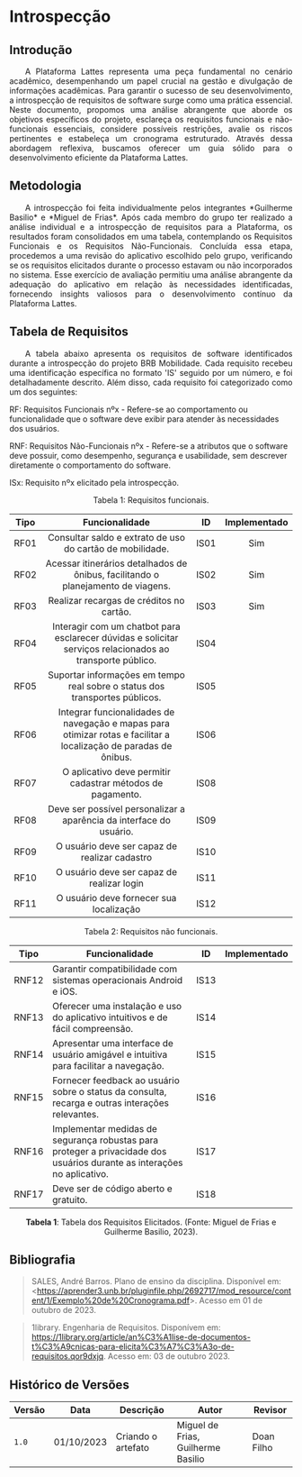 # **Introspecção**

## **Introdução**

<p style="text-align: justify;">
&emsp;&emsp;A Plataforma Lattes representa uma peça fundamental no cenário acadêmico, desempenhando um papel crucial na gestão e divulgação de informações acadêmicas. Para garantir o sucesso de seu desenvolvimento, a introspecção de requisitos de software surge como uma prática essencial. Neste documento, propomos uma análise abrangente que aborde os objetivos específicos do projeto, esclareça os requisitos funcionais e não-funcionais essenciais, considere possíveis restrições, avalie os riscos pertinentes e estabeleça um cronograma estruturado. Através dessa abordagem reflexiva, buscamos oferecer um guia sólido para o desenvolvimento eficiente da Plataforma Lattes.
</p>

## **Metodologia**

<p style="text-align: justify;">
&emsp;&emsp;A introspecção foi feita individualmente pelos integrantes *Guilherme Basilio* e *Miguel de Frias*. Após cada membro do grupo ter realizado a análise individual e a introspecção de requisitos para a Plataforma, os resultados foram consolidados em uma tabela, contemplando os Requisitos Funcionais e os Requisitos Não-Funcionais. Concluída essa etapa, procedemos a uma revisão do aplicativo escolhido pelo grupo, verificando se os requisitos elicitados durante o processo estavam ou não incorporados no sistema. Esse exercício de avaliação permitiu uma análise abrangente da adequação do aplicativo em relação às necessidades identificadas, fornecendo insights valiosos para o desenvolvimento contínuo da Plataforma Lattes.
</p>

## **Tabela de Requisitos**

<p style="text-align: justify;">
&emsp;&emsp;A tabela abaixo apresenta os requisitos de software identificados durante a introspecção do projeto BRB Mobilidade. Cada requisito recebeu uma identificação específica no formato 'IS' seguido por um número, e foi detalhadamente descrito. Além disso, cada requisito foi categorizado como um dos seguintes:
</p>


RF: Requisitos Funcionais nºx - Refere-se ao comportamento ou funcionalidade que o software deve exibir para atender às necessidades dos usuários.

RNF: Requisitos Não-Funcionais nºx - Refere-se a atributos que o software deve possuir, como desempenho, segurança e usabilidade, sem descrever diretamente o comportamento do software.

ISx: Requisito nºx elicitado pela introspecção.


<p style="text-align: center;">
Tabela 1: Requisitos funcionais.
</p>


| Tipo   | Funcionalidade                                       | ID   | Implementado |
| :---:  | :--------------------------------------------------: | :---: | :----------: |
| RF01   | Consultar saldo e extrato de uso do cartão de mobilidade. | IS01 | Sim |
| RF02   | Acessar itinerários detalhados de ônibus, facilitando o planejamento de viagens. | IS02 | Sim |
| RF03   | Realizar recargas de créditos no cartão. | IS03 | Sim |
| RF04   | Interagir com um chatbot para esclarecer dúvidas e solicitar serviços relacionados ao transporte público. | IS04 |              |
| RF05   | Suportar informações em tempo real sobre o status dos transportes públicos. | IS05 |              |
| RF06   | Integrar funcionalidades de navegação e mapas para otimizar rotas e facilitar a localização de paradas de ônibus. | IS06 |              |
| RF07   | O aplicativo deve permitir cadastrar métodos de pagamento. | IS08 |              |
| RF08   | Deve ser possível personalizar a aparência da interface do usuário. | IS09 |              |
| RF09   | O usuário deve ser capaz de realizar cadastro | IS10 |              |
| RF10   | O usuário deve ser capaz de realizar login | IS11 |              |
| RF11   | O usuário deve fornecer sua localização | IS12 |              |

<p style="text-align: center;">
Tabela 2: Requisitos não funcionais.
</p>

| Tipo   | Funcionalidade                                                                                           | ID   | Implementado |
|--------|----------------------------------------------------------------------------------------------------------|------|--------------|
| RNF12  | Garantir compatibilidade com sistemas operacionais Android e iOS.                                       | IS13 |              |
| RNF13  | Oferecer uma instalação e uso do aplicativo intuitivos e de fácil compreensão.                            | IS14 |              |
| RNF14  | Apresentar uma interface de usuário amigável e intuitiva para facilitar a navegação.                    | IS15 |              |
| RNF15  | Fornecer feedback ao usuário sobre o status da consulta, recarga e outras interações relevantes.        | IS16 |              |
| RNF16  | Implementar medidas de segurança robustas para proteger a privacidade dos usuários durante as interações no aplicativo. | IS17 |              |
| RNF17  | Deve ser de código aberto e gratuito.                                                                  | IS18 |              |

<div style="text-align: center">
    <p> <b>Tabela 1</b>: Tabela dos Requisitos Elicitados. (Fonte: Miguel de Frias e Guilherme Basilio, 2023).</p>
</div>

## **Bibliografia**

>SALES, André Barros. Plano de ensino da disciplina. Disponível em: <<https://aprender3.unb.br/pluginfile.php/2692717/mod_resource/content/1/Exemplo%20de%20Cronograma.pdf>>. Acesso em 01 de outubro de 2023.

>1library. Engenharia de Requisitos. Disponívem em: https://1library.org/article/an%C3%A1lise-de-documentos-t%C3%A9cnicas-para-elicita%C3%A7%C3%A3o-de-requisitos.qor9dxjq. Acesso em: 03 de outubro 2023.


## **Histórico de Versões**

| Versão | Data       | Descrição            | Autor          | Revisor        |
|--------|:----------:|----------------------|----------------|--------------- |
| `1.0`  | 01/10/2023 | Criando o artefato | Miguel de Frias, Guilherme Basilio | Doan Filho |
